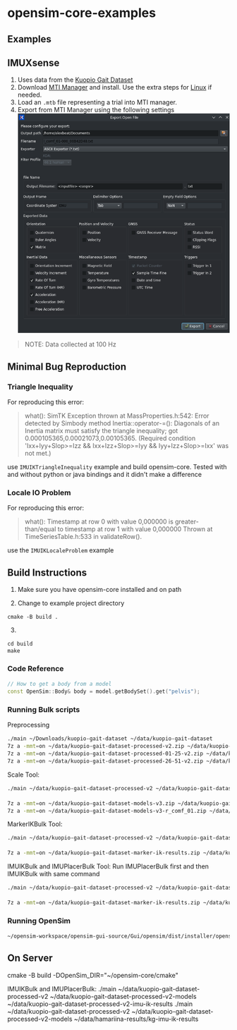 # opensim-core-examples

## Examples

## IMUXsense

1. Uses data from the [Kuopio Gait Dataset](https://zenodo.org/records/10559504)
2. Download [MTI Manager](https://www.movella.com/support/software-documentation) and install. Use the extra steps for [Linux](https://base.movella.com/s/article/MT-Manager-Installation-Guide-for-ubuntu-20-04-and-22-04?language=en_US) if needed.
3. Load an `.mtb` file representing a trial into MTI manager.
4. Export from MTI Manager using the following settings ![MTI Manager Export Dialog](static/mti-manager-export.png "MTI Manager Export Dialog")


> NOTE: Data collected at 100 Hz

## Minimal Bug Reproduction

### Triangle Inequality
For reproducing this error:
> what():  SimTK Exception thrown at MassProperties.h:542:
  Error detected by Simbody method Inertia::operator-=(): Diagonals of an Inertia matrix must satisfy the triangle inequality; got 0.000105365,0.00021073,0.00105365.
  (Required condition 'Ixx+Iyy+Slop>=Izz && Ixx+Izz+Slop>=Iyy && Iyy+Izz+Slop>=Ixx' was not met.)

 use `IMUIKTriangleInequality` example and build opensim-core. Tested with and without python or java bindings and it didn't make a difference

### Locale IO Problem
For reproducing this error:
>  what():  Timestamp at row 0 with value 0,000000 is greater-than/equal to timestamp at row 1 with value 0,000000
        Thrown at TimeSeriesTable.h:533 in validateRow().

 use the `IMUIKLocaleProblem` example 


## Build Instructions
1. Make sure you have opensim-core installed and on path


2. Change to example project directory

```
cmake -B build .
```
3. 
```
cd build
make
```

### Code Reference

```cpp
// How to get a body from a model
const OpenSim::Body& body = model.getBodySet().get("pelvis");
```

### Running Bulk scripts


Preprocessing
```sh
./main ~/Downloads/kuopio-gait-dataset ~/data/kuopio-gait-dataset
7z a -mmt=on ~/data/kuopio-gait-dataset-processed-v2.zip ~/data/kuopio-gait-dataset/*
7z a -mmt=on ~/data/kuopio-gait-dataset-processed-01-25-v2.zip ~/data/kuopio-gait-dataset-processed-01-25/*
7z a -mmt=on ~/data/kuopio-gait-dataset-processed-26-51-v2.zip ~/data/kuopio-gait-dataset-processed-26-51/*
```

Scale Tool:
```sh
./main ~/data/kuopio-gait-dataset-processed-v2 ~/data/kuopio-gait-dataset-processed-v2-models

7z a -mmt=on ~/data/kuopio-gait-dataset-models-v3.zip ~/data/kuopio-gait-dataset-processed-v2-models/*
7z a -mmt=on ~/data/kuopio-gait-dataset-models-v3-r_comf_01.zip ~/data/kuopio-gait-dataset-processed-v2-models-r_comf_01/*

```

MarkerIKBulk Tool:
```sh
./main ~/data/kuopio-gait-dataset-processed-v2 ~/data/kuopio-gait-dataset-processed-v2-models ~/data/kuopio-gait-dataset-processed-v2-marker-ik-results-v4

7z a -mmt=on ~/data/kuopio-gait-dataset-marker-ik-results.zip ~/data/kuopio-gait-dataset-processed-v2-ik-results/*
```

IMUIKBulk and IMUPlacerBulk Tool:
Run IMUPlacerBulk first and then IMUIKBulk with same command
```sh
./main ~/data/kuopio-gait-dataset-processed-v2 ~/data/kuopio-gait-dataset-processed-v2-models ~/data/kuopio-gait-dataset-processed-v2-imu-ik-results-v2

7z a -mmt=on ~/data/kuopio-gait-dataset-marker-ik-results.zip ~/data/kuopio-gait-dataset-processed-v2-ik-results/*
```
### Running OpenSim
```sh
~/opensim-workspace/opensim-gui-source/Gui/opensim/dist/installer/opensim/bin/opensim --jdkhome /usr/lib/jvm/default
```

## On Server

 cmake -B build -DOpenSim_DIR="~/opensim-core/cmake"

 IMUIKBulk and IMUPlacerBulk:
 ./main ~/data/kuopio-gait-dataset-processed-v2 ~/data/kuopio-gait-dataset-processed-v2-models ~/data/kuopio-gait-dataset-processed-v2-imu-ik-results
  ./main ~/data/kuopio-gait-dataset-processed-v2 ~/data/kuopio-gait-dataset-processed-v2-models ~/data/hamariina-results/kg-imu-ik-results
